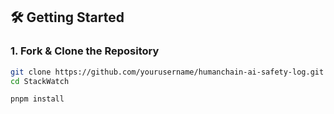 ## 🛠 Getting Started

### 1. Fork & Clone the Repository

```bash
git clone https://github.com/yourusername/humanchain-ai-safety-log.git
cd StackWatch

pnpm install


